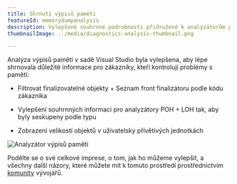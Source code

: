 ```yaml
---
title: Shrnutí výpisů paměti
featureId: memorydumpanalysis
description: Vylepšené souhrnné podrobnosti přidružené k analyzátorům paměti.
thumbnailImage: ../media/diagnostics-analysis-thumbnail.png

---
```


Analýza výpisů paměti v sadě Visual Studio byla vylepšena, aby lépe shrnovala důležité informace pro zákazníky, kteří kontrolují problémy s pamětí:

- Filtrovat finalizovatelné objekty + Seznam front finalizátoru podle kódu zákazníka

- Vylepšení souhrnných informací pro analyzátory POH + LOH tak, aby byly seskupeny podle typu

- Zobrazení velikostí objektů v uživatelsky přívětivých jednotkách

![Analyzátor výpisů paměti](../media/diagnostics-analysis.png "Analyzátor výpisů paměti")

Podělte se o své celkové imprese, o tom, jak ho můžeme vylepšit, a všechny další názory, které můžete mít k tomuto prostředí prostřednictvím [komunity](https://developercommunity.visualstudio.com/VisualStudio) vývojářů.
